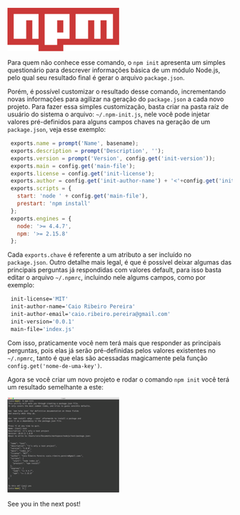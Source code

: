 ![Customizando npm init](/images/npm-logo.png "Customizando npm init")

Para quem não conhece esse comando, o `npm init` apresenta um simples questionário para descrever informações básica de um módulo Node.js, pelo qual seu resultado final é gerar o arquivo `package.json`.

Porém, é possível customizar o resultado desse comando, incrementando novas informações para agilizar na geração do `package.json` a cada novo projeto. Para fazer essa simples customização, basta criar na pasta raíz de usuário do sistema o arquivo: `~/.npm-init.js`, nele você pode injetar valores pré-definidos para alguns campos chaves na geração de um `package.json`, veja esse exemplo:

``` javascript
 exports.name = prompt('Name', basename);
 exports.description = prompt('Description', '');
 exports.version = prompt('Version', config.get('init-version'));
 exports.main = config.get('main-file');
 exports.license = config.get('init-license');
 exports.author = config.get('init-author-name') + '<'+config.get('init-author-email')+'>';
 exports.scripts = {
   start: 'node ' + config.get('main-file'),
   prestart: 'npm install'
 };
 exports.engines = {
   node: '>= 4.4.7',
   npm: '>= 2.15.8'
 };
``` 

Cada `exports.chave` é referente a um atributo a ser incluído no `package.json`.
Outro detalhe mais legal, é que é possível deixar algumas das principais perguntas já respondidas com valores default, para isso basta editar o arquivo `~/.npmrc`, incluindo nele algums campos, como por exemplo:

``` bash
 init-license='MIT'
 init-author-name='Caio Ribeiro Pereira'
 init-author-email='caio.ribeiro.pereira@gmail.com'
 init-version='0.0.1'
 main-file='index.js'
``` 

Com isso, praticamente você nem terá mais que responder as principais perguntas, pois elas já serão pré-definidas pelos valores existentes no `~/.npmrc`, tanto é que elas são acessadas magicamente pela função `config.get('nome-de-uma-key')`.

Agora se você criar um novo projeto e rodar o comando `npm init` você terá um resultado semelhante a este:

[![Clique na imagem para ampliar](/images/npm-init-small.png "Clique na imagem para ampliar")](/images/npm-init.png)

See you in the next post!